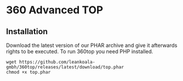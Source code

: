 # 360 Advanced TOP

## Installation

Download the latest version of our PHAR archive and give it afterwards rights to be executed. To run 360top you need PHP installed.

```shell
wget https://github.com/leankoala-gmbh/360top/releases/latest/download/top.phar
chmod +x top.phar
```
